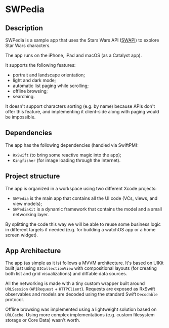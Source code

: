# SWPedia

## Description

SWPedia is a sample app that uses the Stars Wars API ([SWAPI](https://swapi.dev)) to explore Star Wars characters.

The app runs on the iPhone, iPad and macOS (as a Catalyst app).

It supports the following features:

- portrait and landscape orientation;
- light and dark mode;
- automatic list paging while scrolling;
- offline browsing;
- searching.

It doesn't support characters sorting (e.g. by name) because APIs don't offer this feature, and implementing it client-side along with paging would be impossible.

## Dependencies

The app has the following dependencies (handled via SwiftPM):

- `RxSwift` (to bring some reactive magic into the app);
- `Kingfisher` (for image loading through the Internet).

## Project structure

The app is organized in a workspace using two different Xcode projects:

- `SWPedia` is the main app that contains all the UI code (VCs, views, and view models);
- `SWPediaKit` is a dynamic framework that contains the model and a small networking layer.

By splitting the code this way we will be able to reuse some business logic in different targets if needed (e.g. for building a watchOS app or a home screen widget).

## App Architecture

The app (as simple as it is) follows a MVVM architecture. It's based on UIKit built just using `UICollectionView` with compositional layouts (for creating both list and grid visualizations) and diffable data sources.

All the networking is made with a tiny custom wrapper built around `URLSession` (`APIRequest` + `HTTPClient`). Requests are exposed as RxSwift observables and models are decoded using the standard Swift `Decodable` protocol.

Offline browsing was implemented using a lightweight solution based on `URLCache`. Using more complex implementations (e.g. custom filesystem storage or Core Data) wasn't worth.
